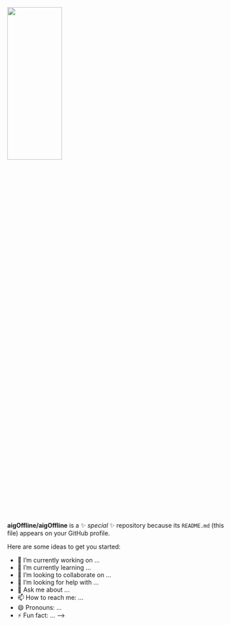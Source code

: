 <img src="https://user-images.githubusercontent.com/87446059/126054727-65789b80-2caf-4569-8069-9a8caf32fe56.jpg" width="50%" height="30%">

**aigOffline/aigOffline** is a ✨ _special_ ✨ repository because its `README.md` (this file) appears on your GitHub profile.

Here are some ideas to get you started:

- 🔭 I’m currently working on ...
- 🌱 I’m currently learning ...
- 👯 I’m looking to collaborate on ...
- 🤔 I’m looking for help with ...
- 💬 Ask me about ...
- 📫 How to reach me: ...
- 😄 Pronouns: ...
- ⚡ Fun fact: ...
-->
